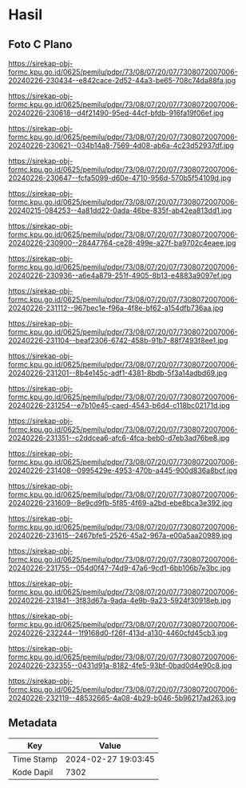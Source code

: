 # Hasil

## Foto C Plano

https://sirekap-obj-formc.kpu.go.id/0625/pemilu/pdpr/73/08/07/20/07/7308072007006-20240226-230434--e842cace-2d52-44a3-be65-708c74da88fa.jpg

https://sirekap-obj-formc.kpu.go.id/0625/pemilu/pdpr/73/08/07/20/07/7308072007006-20240226-230618--d4f21490-95ed-44cf-bfdb-916fa19f06ef.jpg

https://sirekap-obj-formc.kpu.go.id/0625/pemilu/pdpr/73/08/07/20/07/7308072007006-20240226-230621--034b14a8-7569-4d08-ab6a-4c23d52937df.jpg

https://sirekap-obj-formc.kpu.go.id/0625/pemilu/pdpr/73/08/07/20/07/7308072007006-20240226-230647--fcfa5099-d60e-4710-956d-570b5f54109d.jpg

https://sirekap-obj-formc.kpu.go.id/0625/pemilu/pdpr/73/08/07/20/07/7308072007006-20240215-084253--4a81dd22-0ada-46be-835f-ab42ea813dd1.jpg

https://sirekap-obj-formc.kpu.go.id/0625/pemilu/pdpr/73/08/07/20/07/7308072007006-20240226-230900--28447764-ce28-499e-a27f-ba9702c4eaee.jpg

https://sirekap-obj-formc.kpu.go.id/0625/pemilu/pdpr/73/08/07/20/07/7308072007006-20240226-230936--a6e4a879-251f-4905-8b13-e4883a9097ef.jpg

https://sirekap-obj-formc.kpu.go.id/0625/pemilu/pdpr/73/08/07/20/07/7308072007006-20240226-231112--967bec1e-f96a-4f8e-bf62-a154dfb736aa.jpg

https://sirekap-obj-formc.kpu.go.id/0625/pemilu/pdpr/73/08/07/20/07/7308072007006-20240226-231104--beaf2306-6742-458b-91b7-88f7493f8ee1.jpg

https://sirekap-obj-formc.kpu.go.id/0625/pemilu/pdpr/73/08/07/20/07/7308072007006-20240226-231201--8b4e145c-adf1-4381-8bdb-5f3a14adbd69.jpg

https://sirekap-obj-formc.kpu.go.id/0625/pemilu/pdpr/73/08/07/20/07/7308072007006-20240226-231254--e7b10e45-caed-4543-b6d4-c118bc02171d.jpg

https://sirekap-obj-formc.kpu.go.id/0625/pemilu/pdpr/73/08/07/20/07/7308072007006-20240226-231351--c2ddcea6-afc6-4fca-beb0-d7eb3ad76be8.jpg

https://sirekap-obj-formc.kpu.go.id/0625/pemilu/pdpr/73/08/07/20/07/7308072007006-20240226-231408--0995429e-4953-470b-a445-900d836a8bcf.jpg

https://sirekap-obj-formc.kpu.go.id/0625/pemilu/pdpr/73/08/07/20/07/7308072007006-20240226-231609--8e9cd9fb-5f85-4f69-a2bd-ebe8bca3e392.jpg

https://sirekap-obj-formc.kpu.go.id/0625/pemilu/pdpr/73/08/07/20/07/7308072007006-20240226-231615--2467bfe5-2526-45a2-967a-e00a5aa20989.jpg

https://sirekap-obj-formc.kpu.go.id/0625/pemilu/pdpr/73/08/07/20/07/7308072007006-20240226-231755--054d0f47-74d9-47a6-9cd1-6bb106b7e3bc.jpg

https://sirekap-obj-formc.kpu.go.id/0625/pemilu/pdpr/73/08/07/20/07/7308072007006-20240226-231841--3f83d67a-9ada-4e9b-9a23-5924f30918eb.jpg

https://sirekap-obj-formc.kpu.go.id/0625/pemilu/pdpr/73/08/07/20/07/7308072007006-20240226-232244--1f9168d0-f26f-413d-a130-4460cfd45cb3.jpg

https://sirekap-obj-formc.kpu.go.id/0625/pemilu/pdpr/73/08/07/20/07/7308072007006-20240226-232355--0431d91a-8182-4fe5-93bf-0bad0d4e90c8.jpg

https://sirekap-obj-formc.kpu.go.id/0625/pemilu/pdpr/73/08/07/20/07/7308072007006-20240226-232119--48532665-4a08-4b29-b046-5b96217ad263.jpg


## Metadata

| Key        | Value               |
| ---------- | ------------------- |
| Time Stamp | 2024-02-27 19:03:45 |
| Kode Dapil | 7302                |



